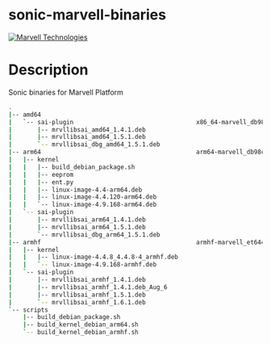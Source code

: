 # sonic-marvell-binaries

[![Marvell Technologies](https://www.marvell.com/content/dam/marvell/en/rebrand/marvell-logo3.svg)](https://www.marvell.com/)


# Description
  Sonic binaries for Marvell Platform

```sh
.
|-- amd64
|   `-- sai-plugin                                  x86_64-marvell_db98cx8580_16cd-r0/ x86_64-marvell_db98cx8580_32cd-r0/
|       |-- mrvllibsai_amd64_1.4.1.deb
|       |-- mrvllibsai_amd64_1.5.1.deb
|       `-- mrvllibsai_dbg_amd64_1.5.1.deb
|-- arm64                                           arm64-marvell_db98cx8580_16cd-r0/ arm64-marvell_db98cx8580_32cd-r0/
|   |-- kernel
|   |   |-- build_debian_package.sh
|   |   |-- eeprom
|   |   |-- ent.py
|   |   |-- linux-image-4.4-arm64.deb
|   |   |-- linux-image-4.4.120-arm64.deb
|   |   `-- linux-image-4.9.168-arm64.deb
|   `-- sai-plugin
|       |-- mrvllibsai_arm64_1.4.1.deb
|       |-- mrvllibsai_arm64_1.5.1.deb
|       `-- mrvllibsai_dbg_arm64_1.5.1.deb
|-- armhf                                           armhf-marvell_et6448m_52x-r0/
|   |-- kernel
|   |   |-- linux-image-4.4.8_4.4.8-4_armhf.deb
|   |   `-- linux-image-4.9.168-armhf.deb
|   `-- sai-plugin
|       |-- mrvllibsai_armhf_1.4.1.deb
|       |-- mrvllibsai_armhf_1.4.1.deb_Aug_6
|       |-- mrvllibsai_armhf_1.5.1.deb
|       `-- mrvllibsai_armhf_1.6.1.deb
`-- scripts
    |-- build_debian_package.sh
    |-- build_kernel_debian_arm64.sh
    `-- build_kernel_debian_armhf.sh
```
